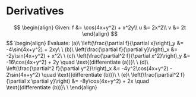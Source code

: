 # Derivatives
$$
\begin{align}
Given:
f &= \cos(4x+y^2) + x^2y\\
u &= 2x^2\\
v &= 2t
\end{align}
$$
$$
\begin{align}
Evaluate:
(a)\ \left(\frac{\partial f}{\partial x}\right)_y &= -4\sin(4x+y^2) + 2xy\\
\\
(b)\ \left(\frac{\partial f}{\partial y}\right)_x &= -2y\sin(4x+y^2) + x^2\\
\\
(c)\ \left(\frac{\partial^2 f}{\partial x^2}\right)_y &= -16\cos(4x+y^2) + 2y \quad \text{(differentiate (a))}\\
\\
(d)\ \left(\frac{\partial^2 f}{\partial y^2}\right)_x &= -4y^2\cos(4x+y^2) - 2\sin(4x+y^2) \quad \text{(differentiate (b))}\\
\\
(e)\ \left(\frac{\partial^2 f}{\partial x \partial y}\right) &= -8y\cos(4x+y^2) + 2x \quad \text{(differentiate (b))}\\
\\
\end{align}